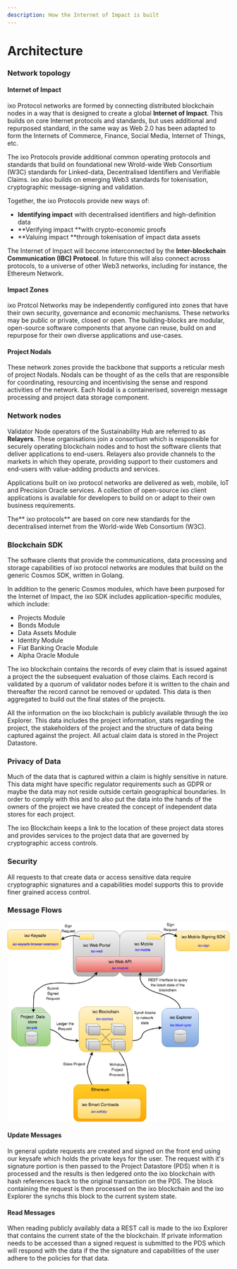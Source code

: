 ```yaml
---
description: How the Internet of Impact is built
---
```


# Architecture

### Network topology

#### Internet of Impact

ixo Protocol networks are formed by connecting distributed blockchain nodes in a way that is designed to create a global **Internet of Impact**. This builds on core Internet protocols and standards, but uses additional and repurposed standard, in the same way as Web 2.0 has been adapted to form the Internets of Commerce, Finance, Social Media, Internet of Things, etc.&#x20;

The ixo Protocols provide additional common operating protocols and standards that build on foundational new Wrold-wide Web Consortium (W3C) standards for Linked-data, Decentralised Identifiers and Verifiable Claims. ixo also builds on emerging Web3 standards for tokenisation, cryptographic message-signing and validation.&#x20;

Together, the ixo Protocols provide new ways of:

* **Identifying impact** with decentralised identifiers and high-definition data
* **Verifying impact **with crypto-economic proofs
* **Valuing impact **through tokenisation of impact data assets

The Internet of Impact will become interconnected by the **Inter-blockchain Communication (IBC) Protocol**. In future this will also connect across protocols, to a universe of other Web3 networks, including for instance, the Ethereum Network.&#x20;

#### Impact Zones

ixo Protcol Networks may be independently configured into zones that have their own security, governance and economic mechanisms. These networks may be public or private, closed or open. The building-blocks are modular, open-source software components that anyone can reuse, build on and repurpose for their own diverse applications and use-cases.

#### Project Nodals

These network zones provide the backbone that supports a reticular mesh of project Nodals. Nodals can be thought of as the cells that are responsible for coordinating, resourcing and incentivising the sense and respond activities of the network. Each Nodal is a containerised, sovereign message processing and project data storage component.

### Network nodes

Validator Node operators of the Sustainability Hub are referred to as **Relayers**. These organisations join a consortium which is responsible for securely operating blockchain nodes and to host the software clients that deliver applications to end-users. Relayers also provide channels to the markets in which they operate, providing support to their customers and end-users with value-adding products and services.

Applications built on ixo protocol networks are delivered as web, mobile, IoT and Precision Oracle services. A collection of open-source ixo client applications is available for developers to build on or adapt to their own business requirements.

The** ixo protocols** are based on core new standards for the decentralised internet from the World-wide Web Consortium (W3C).

### Blockchain SDK <a href="the-ixo-blockchain" id="the-ixo-blockchain"></a>

The software clients that provide the communications, data processing and storage capabilities of ixo protocol networks are modules that build on the generic Cosmos SDK, written in Golang.

In addition to the generic Cosmos modules, which have been purposed for the Internet of Impact, the ixo SDK includes application-specific modules, which include:

* Projects Module
* Bonds Module
* Data Assets Module
* Identity Module
* Fiat Banking Oracle Module
* Alpha Oracle Module

The ixo blockchain contains the records of evey claim that is issued against a project the the subsequent evaluation of those claims. Each record is validated by a quorum of validator nodes before it is written to the chain and thereafter the record cannot be removed or updated. This data is then aggregated to build out the final states of the projects.

All the information on the ixo blockchain is publicly available through the ixo Explorer. This data includes the project information, stats regarding the project, the stakeholders of the project and the structure of data being captured against the project. All actual claim data is stored in the Project Datastore.

### Privacy of Data <a href="privacy-of-data" id="privacy-of-data"></a>

Much of the data that is captured within a claim is highly sensitive in nature. This data might have specific regulator requirements such as GDPR or maybe the data may not reside outside certain geographical boundaries. In order to comply with this and to also put the data into the hands of the owners of the project we have created the concept of independent data stores for each project.

The ixo Blockchain keeps a link to the location of these project data stores and provides services to the project data that are governed by cryptographic access controls.

### Security <a href="security" id="security"></a>

All requests to that create data or access sensitive data require cryptographic signatures and a capabilities model supports this to provide finer grained access control.

### Message Flows <a href="message-flows" id="message-flows"></a>

![](../../.gitbook/assets/architecture-06-2018-MessageFlows.png)

#### Update Messages <a href="update-messages" id="update-messages"></a>

In general update requests are created and signed on the front end using our keysafe which holds the private keys for the user. The request with it's signature portion is then passed to the Project Datastore (PDS) when it is processed and the results is then ledgered onto the ixo blockchain with hash references back to the original transaction on the PDS. The block containing the request is then processed on the ixo blockchain and the ixo Explorer the synchs this block to the current system state.

#### Read Messages <a href="read-messages" id="read-messages"></a>

When reading publicly availably data a REST call is made to the ixo Explorer that contains the current state of the the blockchain. If private information needs to be accessed than a signed request is submitted to the PDS which will respond with the data if the the signature and capabilities of the user adhere to the policies for that data.

